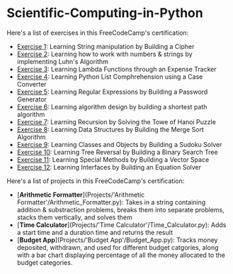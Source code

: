# Scientific-Computing-in-Python
Here's a list of exercises in this FreeCodeCamp's certification:
- [Exercise 1](Exercise1.py): Learning String manipulation by Building a Cipher
- [Exercise 2](Exercise2.py): Learning how to work with numbers & strings by implementing Luhn's Algorithm
- [Exercise 3](Exercise3.py): Learning Lambda Functions through an Expense Tracker
- [Exercise 4](Exercise4.py): Learning Python List Comphrehension using a Case Converter
- [Exercise 5](Exercise5.py): Learning Regular Expressions by Building a Password Generator
- [Exercise 6](Exercise6.py): Learning algorithm design by building a shortest path algorithm
- [Exercise 7](Exercise7.py): Learning Recursion by Solving the Towe of Hanoi Puzzle
- [Exercise 8](Exercise8.py): Learning Data Structures by Building the Merge Sort Algorithm
- [Exercise 9](Exercise9.py): Learning Classes and Objects by Building a Sudoku Solver
- [Exercise 10](Exercise10.py): Learning Tree Reversal by Building a Binary Search Tree
- [Exercise 11](Exercise11.py): Learning Special Methods by Building a Vector Space
- [Exercise 12](Exercise12.py): Learning Interfaces by Building an Equation Solver

Here's a list of projects in this FreeCodeCamp's certification:
- [**Arithmetic Formatter**](Projects/'Arithmetic Formatter'/Arithmetic_Formatter.py): Takes in a string containing addition & substraction problems, breaks them into separate problems, stacks them vertically, and solves them
- [**Time Calculator**](Projects/'Time Calculator'/Time_Calculator.py): Adds a start time and a duration time and returns the result
- [**Budget App**](Projects/'Budget App'/Budget_App.py): Tracks money deposited, withdrawn, and used for different budget catgories, along with a bar chart displaying percentage of all the money allocated to the budget categories.
